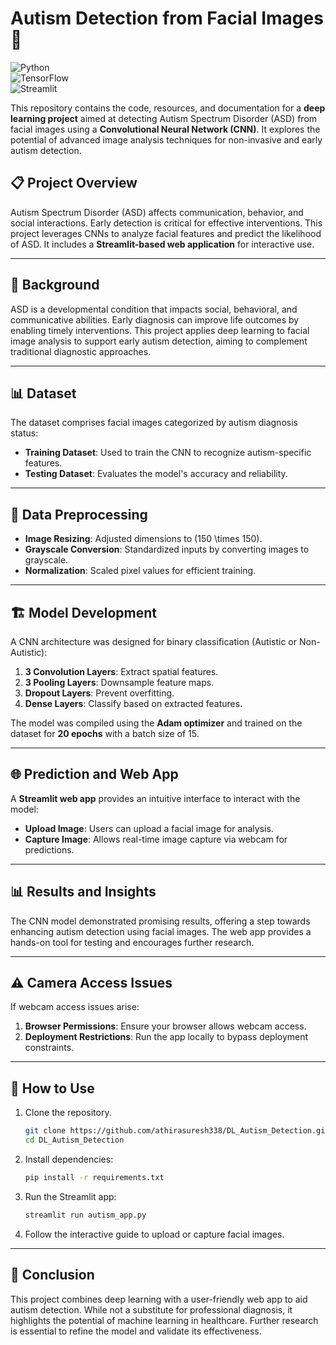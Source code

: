 # Autism Detection from Facial Images 🌟  

![Python](https://img.shields.io/badge/Python-3776AB?style=for-the-badge&logo=python&logoColor=white)  
![TensorFlow](https://img.shields.io/badge/TensorFlow-FF6F00?style=for-the-badge&logo=tensorflow&logoColor=white)  
![Streamlit](https://img.shields.io/badge/Streamlit-FF4B4B?style=for-the-badge&logo=streamlit&logoColor=white) 

This repository contains the code, resources, and documentation for a **deep learning project** aimed at detecting Autism Spectrum Disorder (ASD) from facial images using a **Convolutional Neural Network (CNN)**. It explores the potential of advanced image analysis techniques for non-invasive and early autism detection.  

## 📋 Project Overview  
Autism Spectrum Disorder (ASD) affects communication, behavior, and social interactions. Early detection is critical for effective interventions. This project leverages CNNs to analyze facial features and predict the likelihood of ASD. It includes a **Streamlit-based web application** for interactive use.  

---

## 🧠 Background  
ASD is a developmental condition that impacts social, behavioral, and communicative abilities. Early diagnosis can improve life outcomes by enabling timely interventions. This project applies deep learning to facial image analysis to support early autism detection, aiming to complement traditional diagnostic approaches.  

---

## 📊 Dataset  
The dataset comprises facial images categorized by autism diagnosis status:  
- **Training Dataset**: Used to train the CNN to recognize autism-specific features.  
- **Testing Dataset**: Evaluates the model's accuracy and reliability.  

---

## 🔧 Data Preprocessing  
- **Image Resizing**: Adjusted dimensions to \(150 \times 150\).  
- **Grayscale Conversion**: Standardized inputs by converting images to grayscale.  
- **Normalization**: Scaled pixel values for efficient training.  

---

## 🏗️ Model Development  
A CNN architecture was designed for binary classification (Autistic or Non-Autistic):  
1. **3 Convolution Layers**: Extract spatial features.  
2. **3 Pooling Layers**: Downsample feature maps.  
3. **Dropout Layers**: Prevent overfitting.  
4. **Dense Layers**: Classify based on extracted features.  

The model was compiled using the **Adam optimizer** and trained on the dataset for **20 epochs** with a batch size of 15.  

---

## 🌐 Prediction and Web App  
A **Streamlit web app** provides an intuitive interface to interact with the model:  
- **Upload Image**: Users can upload a facial image for analysis.  
- **Capture Image**: Allows real-time image capture via webcam for predictions.  

---

## 📊 Results and Insights  
The CNN model demonstrated promising results, offering a step towards enhancing autism detection using facial images. The web app provides a hands-on tool for testing and encourages further research.  

---

## ⚠️ Camera Access Issues  
If webcam access issues arise:  
1. **Browser Permissions**: Ensure your browser allows webcam access.  
2. **Deployment Restrictions**: Run the app locally to bypass deployment constraints.

---

## 🚀 **How to Use**
1. Clone the repository.  
   ```bash
   git clone https://github.com/athirasuresh338/DL_Autism_Detection.git
   cd DL_Autism_Detection
   ```
2. Install dependencies:  
   ```bash
   pip install -r requirements.txt
   ```
3. Run the Streamlit app:  
   ```bash
   streamlit run autism_app.py
   ```
4. Follow the interactive guide to upload or capture facial images.  

---

## 📌 Conclusion  
This project combines deep learning with a user-friendly web app to aid autism detection. While not a substitute for professional diagnosis, it highlights the potential of machine learning in healthcare. Further research is essential to refine the model and validate its effectiveness.  

